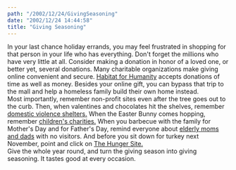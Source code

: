 ```yaml
---
path: "/2002/12/24/GivingSeasoning" 
date: "2002/12/24 14:44:58" 
title: "Giving Seasoning" 
---
```

In your last chance holiday errands, you may feel frustrated in shopping for that person in your life who has everything.  Don't forget the millions who have very little at all. Consider making a donation in honor of a loved one, or better yet, several donations.  Many charitable organizations make giving online convenient and secure. <a href="<br>https://secure.habitat.org/giving/online.html" title="Habitat for Humanity website.">Habitat for Humanity</a> accepts donations of time as well as money. Besides your online gift, you can bypass that trip to the mall and help a homeless family build their own home instead.  <br>Most importantly, remember non-profit sites even after the tree goes out to the curb. Then, when valentines and chocolates hit the shelves, remember <a href="http://www.safehavenministries.org/" title="Safe Haven Website.">domestic violence shelters.</a> When the Easter Bunny comes hopping, remember <a href="http://www.childrenscharities.org/" title="Childrens Charities website.">children's charities.</a> When you barbecue with the family for Mother's Day and for Father's Day, remind everyone about <a href="http://www.catholiccharitiesdov.org/NeedHelp/ElderlyServices/Default.htm" title="Elderly Services wesite.">elderly moms and dads</a> with no visitors. And before you sit down for turkey next November, point and click on <a href="http://www.thehungersite.org/" title="The Hunger Site">The Hunger Site.</a><br>Give the whole year round, and turn the giving season into giving seasoning. It tastes good at  every occasion.